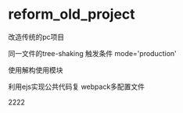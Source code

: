 # reform_old_project
改造传统的pc项目


同一文件的tree-shaking 触发条件  mode='production'

使用解构使用模块


利用ejs实现公共代码复
webpack多配置文件

2222
